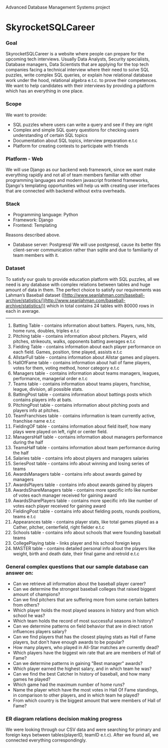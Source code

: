Advanced Database Management Systems project

# SkyrocketSQLCareer

### Goal

SkyrocketSQLCareer is a website where people can prepare for the upcoming tech interviews. Usually Data Analysts, Security specialists, Database managers, Data Scientists that are applying for the top tech companies facing a technical interview where their need to solve SQL puzzles, write complex SQL queries, or explain how relational database work under the hood, relational algebra e.t.c. to prove their competences. We want to help candidates with their interviews by providing a platform which has an everything in one place.

### Scope

We want to provide: 

- SQL puzzles where users can write a query and see if they are right
- Complex and simple SQL query questions for checking users understanding of certain SQL topics
- Documentation about  SQL topics, interview preparation e.t.c
- Platform for creating contests to participate with friends

### Platform - Web

We will use Django as our backend web framework, since we want make everything rapidly and not all of team members familiar with other programming languages and modern javascript frontend frameworks, Django's templating opportunities will help us with creating user interfaces that are connected with backend without extra overheads.

### Stack

- Programming language: Python
- Framework: Django
- Frontend: Templating

Reasons described above.

- Database server: Postgresql
We will use postgresql, cause its better fits client-server communication rather than sqlite and due to familiarity of team members with it.

### Dataset

To satisfy our goals to provide education platform with SQL puzzles, all we need is any database with complex relations between tables and huge amount of data in them. The perfect choice to satisfy our requirements was Lahman’s Baseball dataset ([http://www.seanlahman.com/baseball-archive/statistics/](http://www.seanlahman.com/baseball-archive/statistics/)) which in total contains 24 tables with 80000 rows in each in average.

---

1. Batting Table - contains information about batters. Players, runs, hits, home runs, doubles, triples e.t.c
2. Pitching table - contains information about pitchers. Players, wild pitches, strikeouts, walks, opponents batting averages e.t.c
3. Fielding Table - contains information about each player performance on each field. Games, position, time played, assists e.t.c
4. AllstarFull table - contains information about Allstar games and players.
5. HallOfFame table - contains information about hall of fame players, votes for them, voting method, honor category e.t.c
6. Managers table - contains information about teams managers, leagues, performance, managerial order e.t.c 
7. Teams table - contains information about teams players, franchise, league, division, all possible stats.
8. BattingPost table - contains information about battings posts which contains players info at bats. 
9. PitchingPost table - contains information about pitching posts and players info at pitches.  
10. TeamFranchises table - contains information is team currently active, franchise name e.t.c
11. FieldingOF table - contains information about field itself, how many plays were played on left, right or center field. 
12. ManagersHalf table - contains information about managers performance during the half
13. TeamsHalf table - contains information about team performance during the half
14. Salaries table - contains info about players and managers salaries
15. SeriesPost table - contains info about winning and losing series of teams
16. AwardsManagers table - contains info about awards gained by managers
17. AwardsPlayers table - contains info about awards gained by players
18. AwardsShareManagers table - contains more specific info like number of votes each manager received for gaining award
19. AwardsSharePlayers table - contains more specific info like number of votes each player received for gaining award
20. FieldingPost table - contains info about fielding posts, rounds positions, teams e.t.c
21. Appearances table - contains player stats, like total games played as a Cather, pitcher, centerfield, right fielder e.t.c
22. Schools table - contains info about schools that were founding baseball teams
23. CollegePlaying table - links player and his school foreign keys
24. MASTER table - contains detailed personal info about the players like weight, birth and death date, their final game and retroId e.t.c

### General complex questions that our sample database can answer on:

- Can we retrieve all information about the baseball player career?
- Can we determine the strongest baseball colleges that raised biggest amount of champions?
- Can we find pitchers that are suffering more from some certain batters from others?
- Which player holds the most played seasons in history and from which school he was?
- Which team holds the record of most successful seasons in history?
- Can we determine patterns on field behavior that are in direct ration influences players salary?
- Can we find players that has the closest playing stats as Hall of Fame players, but don't have enough awards to be popular?
- How many players, who played in All-Star matches are currently dead?
- Which players have the biggest win rate that are are members of Hall of Fame?
- Can we determine patterns in gaining "Best manager" awards?
- Which player earned the highest salary, and in which team he was?
- Can we find the best Catcher In history of baseball, and how many games he played?
- Which game had the maximum number of home runs?
- Name the player which have the most votes in Hall Of Fame standings, in comparison to other players, and in which team he played?
- From which country is the biggest amount  that were members of Hall of Fame?

### ER diagram relations decision making progress

We were looking through our CSV data and were searching for primary and foreign keys between tables(playerID, teamID e.t.c). After we found all, we connected everything correspondingly.
